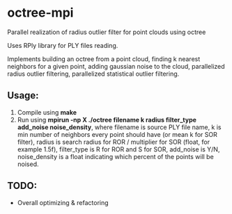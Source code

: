 # octree-mpi
Parallel realization of radius outlier filter for point clouds using octree

Uses RPly library for PLY files reading.

Implements building an octree from a point cloud, finding k nearest neighbors for a given point, adding gaussian noise to the cloud, parallelized radius outlier filtering, parallelized statistical outlier filtering.

## Usage:

1. Compile using **make**
2. Run using **mpirun -np X ./octree filename k radius filter_type add_noise noise_density**, where filename is source PLY file name, k is min number of neighbors every point should have (or mean k for SOR filter), radius is search radius for ROR / multiplier for SOR (float, for example 1.5f), filter_type is R for ROR and S for SOR, add_noise is Y/N, noise_density is a float indicating which percent of the points will be noised.

## TODO:

- Overall optimizing & refactoring
